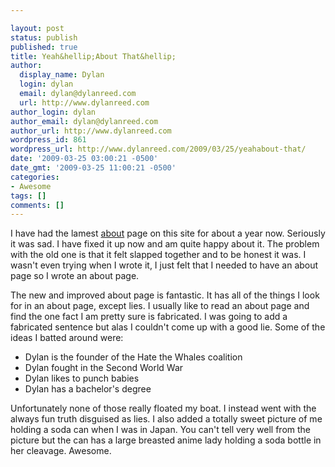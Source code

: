 ```yaml
---

layout: post
status: publish
published: true
title: Yeah&hellip;About That&hellip;
author:
  display_name: Dylan
  login: dylan
  email: dylan@dylanreed.com
  url: http://www.dylanreed.com
author_login: dylan
author_email: dylan@dylanreed.com
author_url: http://www.dylanreed.com
wordpress_id: 861
wordpress_url: http://www.dylanreed.com/2009/03/25/yeahabout-that/
date: '2009-03-25 03:00:21 -0500'
date_gmt: '2009-03-25 11:00:21 -0500'
categories:
- Awesome
tags: []
comments: []
---
```


I have had the lamest [about][1] page on this site for about a year now. Seriously it was sad. I have fixed it up now and am quite happy about it. The problem with the old one is that it felt slapped together and to be honest it was. I wasn't even trying when I wrote it, I just felt that I needed to have an about page so I wrote an about page. 

   [1]: http://www.dylanreed.com/about/

The new and improved about page is fantastic. It has all of the things I look for in an about page, except lies. I usually like to read an about page and find the one fact I am pretty sure is fabricated. I was going to add a fabricated sentence but alas I couldn't come up with a good lie. Some of the ideas I batted around were: 

  * Dylan is the founder of the Hate the Whales coalition 
  * Dylan fought in the Second World War 
  * Dylan likes to punch babies 
  * Dylan has a bachelor's degree 

Unfortunately none of those really floated my boat. I instead went with the always fun truth disguised as lies. I also added a totally sweet picture of me holding a soda can when I was in Japan. You can't tell very well from the picture but the can has a large breasted anime lady holding a soda bottle in her cleavage. Awesome. 
